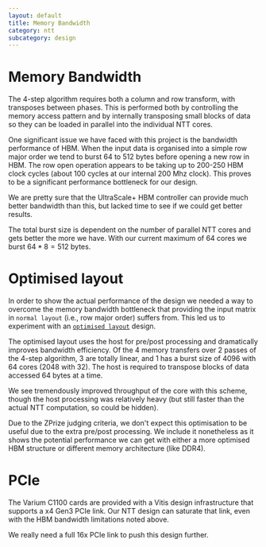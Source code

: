 ```yaml
---
layout: default
title: Memory Bandwidth
category: ntt
subcategory: design
---
```


# Memory Bandwidth

The 4-step algorithm requires both a column and row transform, with transposes between phases.
This is performed both by controlling the memory access pattern and by internally transposing
small blocks of data so they can be loaded in parallel into the individual NTT cores.

One significant issue we have faced with this project is the bandwidth performance of HBM. When
the input data is organised into a simple row major order we tend to burst 64 to 512 bytes before
opening a new row in HBM. The row open operation appears to be taking up to 200-250 HBM
clock cycles (about 100 cycles at our internal 200 Mhz clock).  This proves to be a significant
performance bottleneck for our design.

We are pretty sure that the UltraScale+ HBM controller can provide much better bandwidth than this,
but lacked time to see if we could get better results.

The total burst size is dependent on the number of parallel NTT cores and gets better the more
we have.  With our current maximum of 64 cores we burst $64*8=512$ bytes.

# Optimised layout

In order to show the actual performance of the design we needed a way to overcome the memory
bandwidth bottleneck that providing the input matrix in `normal layout` (i.e., row major order) suffers from.
This led us to experiment with an
[`optimised layout`](https://github.com/fyquah/hardcaml_zprize/blob/master/zprize/ntt/host/ntt_preprocessing.cpp)
design.

The optimised layout uses the host for pre/post processing and dramatically improves bandwidth
efficiency.  Of the 4 memory transfers over 2 passes of the 4-step algorithm, 3 are totally linear,
and 1 has a burst size of 4096 with 64 cores (2048 with 32).  The host is required to transpose blocks of
data accessed 64 bytes at a time.

We see tremendously improved throughput of the core with this scheme, though the host processing
was relatively heavy (but still faster than the actual NTT computation, so could be hidden).

Due to the ZPrize judging criteria, we don't expect this optimisation to be useful due to the
extra pre/post processing.  We include it nonetheless as it shows the potential performance
we can get with either a more optimised HBM structure or different memory architecture
(like DDR4).

# PCIe

The Varium C1100 cards are provided with a Vitis design infrastructure that supports a x4 Gen3 PCIe link.
Our NTT design can saturate that link, even with the HBM bandwidth limitations noted above.

We really need a full 16x PCIe link to push this design further.
